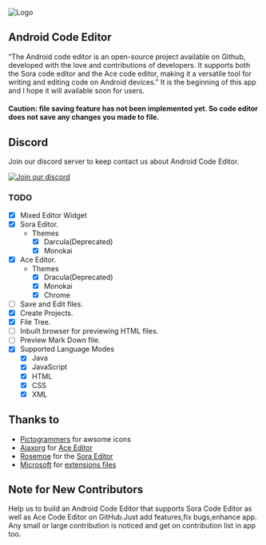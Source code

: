 ![Logo](/assets/description.jpg)
## Android Code Editor
“The Android code editor is an open-source project available on Github, developed with the love and contributions of developers. It supports both the Sora code editor and the Ace code editor, making it a versatile tool for writing and editing code on Android devices.”
It is the beginning of this app and I hope it will available soon for users.

#### Caution: file saving feature has not been implemented yet. So code editor does not save any changes you made to file.

## Discord
Join our discord server to keep contact us about Android Code Editor.

[![Join our discord](https://invidget.switchblade.xyz/RM5qaZs4kd)](https://discord.gg/RM5qaZs4kd)

### TODO
- [x] Mixed Editor Widget
- [x] Sora Editor.
    - Themes
        - [x] Darcula(Deprecated)
        - [x] Monokai
- [x] Ace Editor.
    - Themes
        - [x] Dracula(Deprecated)
        - [x] Monokai
        - [x] Chrome
- [ ] Save and Edit files.
- [x] Create Projects.
- [x] File Tree.
- [ ] Inbuilt browser for previewing HTML files.
- [ ] Preview Mark Down file.
- [x] Supported Language Modes
    - [x] Java
    - [x] JavaScript
    - [x] HTML
    - [x] CSS
    - [x] XML

## Thanks to
- [Pictogrammers](https://pictogrammers.com/) for awsome icons
- [Ajaxorg](https://github.com/ajaxorg) for [Ace Editor](https://github.com/ajaxorg/ace)
- [Rosemoe](https://github.com/Rosemoe) for the [Sora Editor](https://github.com/Rosemoe/sora-editor)
- [Microsoft](https://github.com/microsoft) for [extensions files](https://github.com/microsoft/vscode/tree/main/extensions)

## Note for New Contributors
Help us to build an Android Code Editor that supports Sora Code Editor as well as Ace Code Editor on GitHub.Just add features,fix bugs,enhance app.
Any small or large contribution is noticed and get on contribution list in app too.